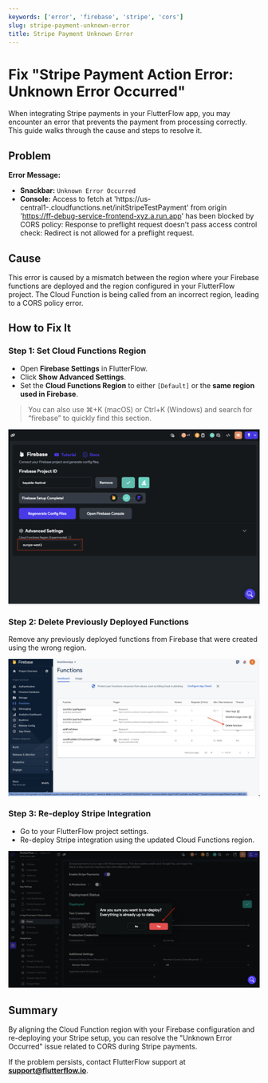 ```yaml
---
keywords: ['error', 'firebase', 'stripe', 'cors']
slug: stripe-payment-unknown-error
title: Stripe Payment Unknown Error
---
```


# Fix "Stripe Payment Action Error: Unknown Error Occurred"

When integrating Stripe payments in your FlutterFlow app, you may encounter an error that prevents the payment from processing correctly. This guide walks through the cause and steps to resolve it.

## Problem

**Error Message:**

- **Snackbar:** `Unknown Error Occurred`
- **Console:**  Access to fetch at 'https://us-central1-<your-function>.cloudfunctions.net/initStripeTestPayment'
from origin 'https://ff-debug-service-frontend-xyz.a.run.app' has been blocked by CORS policy:
Response to preflight request doesn't pass access control check:
Redirect is not allowed for a preflight request.


## Cause

This error is caused by a mismatch between the region where your Firebase functions are deployed and the region configured in your FlutterFlow project. The Cloud Function is being called from an incorrect region, leading to a CORS policy error.

## How to Fix It

### Step 1: Set Cloud Functions Region

- Open **Firebase Settings** in FlutterFlow.
- Click **Show Advanced Settings**.
- Set the **Cloud Functions Region** to either `[Default]` or the **same region used in Firebase**.

> You can also use ⌘+K (macOS) or Ctrl+K (Windows) and search for “firebase” to quickly find this section.

![Cloud Functions Region](../assets/20250430121226481647.png)

### Step 2: Delete Previously Deployed Functions

Remove any previously deployed functions from Firebase that were created using the wrong region.

![Delete Functions](../assets/20250430121226777130.png)

### Step 3: Re-deploy Stripe Integration

- Go to your FlutterFlow project settings.
- Re-deploy Stripe integration using the updated Cloud Functions region.

![Re-deploy Stripe](../assets/20250430121227109718.png)

## Summary

By aligning the Cloud Function region with your Firebase configuration and re-deploying your Stripe setup, you can resolve the "Unknown Error Occurred" issue related to CORS during Stripe payments.

If the problem persists, contact FlutterFlow support at **support@flutterflow.io**.

